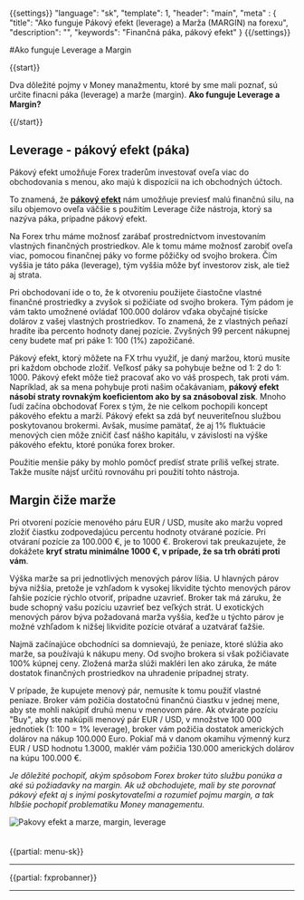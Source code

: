 {{settings}}
  "language": "sk",
  "template": 1,
  "header": "main",
  "meta" : {
    "title": "Ako funguje Pákový efekt (leverage) a Marža (MARGIN) na forexu",
    "description": "",
    "keywords": "Finančná páka, pákový efekt"
  }
{{/settings}}

<div class="row">
<div class="col-md-9" role="main" markdown="1">


#Ako funguje Leverage a Margin

{{start}}


Dva dôležité pojmy v Money manažmentu, ktoré by sme mali poznať, sú určite finacni páka (leverage) a marže (margin). **Ako funguje Leverage a Margin?**

{{/start}}

## Leverage - pákový efekt (páka)

Pákový efekt umožňuje Forex traderům investovať oveľa viac do obchodovania s menou, ako majú k dispozícii na ich obchodných účtoch.

To znamená, že [**pákový efekt**](http://www.forexsrovnavac.cz/sk/pakovy-efekt) nám umožňuje previesť malú finančnú silu, na silu objemovo oveľa väčšie s použitím Leverage čiže nástroja, ktorý sa nazýva páka, prípadne pákový efekt.

Na Forex trhu máme možnosť zarábať prostredníctvom investovaním vlastných finančných prostriedkov. Ale k tomu máme možnosť zarobiť oveľa viac, pomocou finančnej páky vo forme pôžičky od svojho brokera. Čím vyššia je táto páka (leverage), tým vyššia môže byť investorov zisk, ale tiež aj strata.

Pri obchodovaní ide o to, že k otvoreniu použijete čiastočne vlastné finančné prostriedky a zvyšok si požičiate od svojho brokera. Tým pádom je vám takto umožnené ovládať 100.000 dolárov vďaka obyčajné tisícke dolárov z vašej vlastných prostriedkov. To znamená, že z vlastných peňazí hradíte iba percento hodnoty danej pozície. Zvyšných 99 percent nákupnej ceny budete mať pri páke 1: 100 (1%) zapožičané.

Pákový efekt, ktorý môžete na FX trhu využiť, je daný maržou, ktorú musíte pri každom obchode zložiť. Veľkosť páky sa pohybuje bežne od 1: 2 do 1: 1000. Pákový efekt môže tiež pracovať ako vo váš prospech, tak proti vám. Napríklad, ak sa mena pohybuje proti našim očakávaniam, **pákový efekt násobí straty rovnakým koeficientom ako by sa znásoboval zisk**. Mnoho ľudí začína obchodovať Forex s tým, že nie celkom pochopili koncept pákového efektu a marží. Pákový efekt sa zdá byť neuveriteľnou službou poskytovanou brokermi. Avšak, musíme pamätať, že aj 1% fluktuácie menových cien môže zničiť časť nášho kapitálu, v závislosti na výške pákového efektu, ktoré ponúka forex broker.

Použitie menšie páky by mohlo pomôcť predísť strate príliš veľkej strate. Takže musíte nájsť určitú rovnováhu pri použití tohto nástroja.

## Margin čiže marže

Pri otvorení pozície menového páru EUR / USD, musíte ako maržu vopred zložiť čiastku zodpovedajúcu percentu hodnoty otvárané pozície. Pri otváraní pozície za 100.000 €, je to 1000 €. Brokerovi tak preukazujete, že dokážete **kryť stratu minimálne 1000 €, v prípade, že sa trh obráti proti vám**.

Výška marže sa pri jednotlivých menových párov líšia. U hlavných párov býva nižšia, pretože je vzhľadom k vysokej likvidite týchto menových párov ľahšie pozície rýchlo otvoriť, prípadne uzavrieť. Broker tak má záruku, že bude schopný vašu pozíciu uzavrieť bez veľkých strát. U exotických menových párov býva požadovaná marža vyššia, keďže u týchto párov je možné vzhľadom k nižšej likvidite pozície otvárať a uzatvárať ťažšie.

Najmä začínajúce obchodníci sa domnievajú, že peniaze, ktoré slúžia ako marže, sa používajú k nákupu meny. Od svojho brokera si však požičiavate 100% kúpnej ceny. Zložená marža slúži makléri len ako záruka, že máte dostatok finančných prostriedkov na uhradenie prípadnej straty.

V prípade, že kupujete menový pár, nemusíte k tomu použiť vlastné peniaze. Broker vám požičia dostatočnú finančnú čiastku v jednej mene, aby ste mohli nakúpiť druhú menu v menovom páre. Ak otvárate pozíciu "Buy", aby ste nakúpili menový pár EUR / USD, v množstve 100 000 jednotiek (1: 100 = 1% leverage), broker vám požičia dostatok amerických dolárov na nákup 100.000 Euro. Pokiaľ má v danom okamihu výmenný kurz EUR / USD hodnotu 1.3000, maklér vám požičia 130.000 amerických dolárov na kúpu 100.000 €.

*Je dôležité pochopiť, akým spôsobom Forex broker túto službu ponúka a aké sú požiadavky na margin. Ak už obchodujete, mali by ste porovnať pákový efekt aj s inými poskytovateľmi a rozumieť pojmu margin, a tak hlbšie pochopiť problematiku Money managementu.*

![Pakovy efekt a marze, margin, leverage](http://blog.forexsrovnavac.cz/wp-content/uploads/2017/03/pakovy-efekt-marze-margin-leverage.png)

</div>
<div class="col-md-3" markdown="1">
<div class="well" markdown="1" style="margin-top: 2.5em">

{{partial: menu-sk}}

</div>


- - -


{{partial: fxprobanner}}
- - -


</div>
</div>

